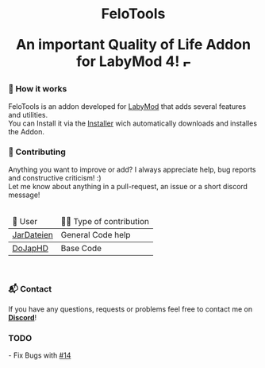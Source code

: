 <h1 align="center">FeloTools
<p align="center">An important Quality of Life Addon for LabyMod 4! <img src="https://em-content.zobj.net/thumbs/160/twitter/322/fire_1f525.png" width="15" alt="Fire emoji"></p>

<h3>🤖 How it works</h3>
FeloTools is an addon developed for <a href="https://labymod.net/">LabyMod</a> that adds several features and utilities.
<br>You can Install it via the <a href="https://github.com/Felitendo/FeloTools-Addon/releases/download/v0.0.1/Installer.bat/">Installer</a> wich automatically downloads and installes the Addon.


<h3>🤝 Contributing</h3>
Anything you want to improve or add? I always appreciate help, bug reports and constructive
criticism! :)
<br>Let me know about anything in a pull-request, an issue or a short discord message!
<br>
<br>
<table>
    <thead>
        <td>🦖 User</td>
        <td>🐱‍💻 Type of contribution</td>
    </thead>
        <tr>
            <td><a href="https://discord.com/users/340759168380305411">JarDateien</a></td>
            <td>General Code help</td>
        </tr>
    <tbody>
        <tr>
            <td><a href="https://github.com/DoJapHD">DoJapHD</a></td>
            <td>Base Code</td>
        </tr>
</table>
<br>
<h3>📬 Contact</h3>
If you have any questions, requests or problems feel free to contact me on <a href="https://discord.com/users/636944483681828885"><b>Discord</b></a>!

<h3>TODO</h3>
<p>- Fix Bugs with <a href="https://github.com/Felitendo/FeloTools-Addon/commit/51096699f6a96815ecf943dee44c1b0a9b6c2cde">#14</a></p>
